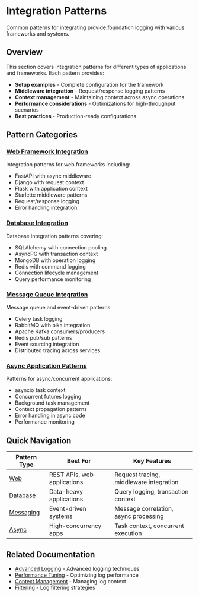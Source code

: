 # Integration Patterns

Common patterns for integrating provide.foundation logging with various frameworks and systems.

## Overview

This section covers integration patterns for different types of applications and frameworks. Each pattern provides:

- **Setup examples** - Complete configuration for the framework
- **Middleware integration** - Request/response logging patterns
- **Context management** - Maintaining context across async operations
- **Performance considerations** - Optimizations for high-throughput scenarios
- **Best practices** - Production-ready configurations

## Pattern Categories

### [Web Framework Integration](patterns-web.md)

Integration patterns for web frameworks including:
- FastAPI with async middleware
- Django with request context
- Flask with application context
- Starlette middleware patterns
- Request/response logging
- Error handling integration

### [Database Integration](patterns-database.md)

Database integration patterns covering:
- SQLAlchemy with connection pooling
- AsyncPG with transaction context
- MongoDB with operation logging
- Redis with command logging
- Connection lifecycle management
- Query performance monitoring

### [Message Queue Integration](patterns-messaging.md)

Message queue and event-driven patterns:
- Celery task logging
- RabbitMQ with pika integration
- Apache Kafka consumers/producers
- Redis pub/sub patterns
- Event sourcing integration
- Distributed tracing across services

### [Async Application Patterns](patterns-async.md)

Patterns for async/concurrent applications:
- asyncio task context
- Concurrent futures logging
- Background task management
- Context propagation patterns
- Error handling in async code
- Performance monitoring

## Quick Navigation

| Pattern Type | Best For | Key Features |
|-------------|----------|--------------|
| [Web](patterns-web.md) | REST APIs, web applications | Request tracing, middleware integration |
| [Database](patterns-database.md) | Data-heavy applications | Query logging, transaction context |
| [Messaging](patterns-messaging.md) | Event-driven systems | Message correlation, async processing |
| [Async](patterns-async.md) | High-concurrency apps | Task context, concurrent execution |

## Related Documentation

- [Advanced Logging](../advanced.md) - Advanced logging techniques
- [Performance Tuning](../performance.md) - Optimizing log performance
- [Context Management](../context.md) - Managing log context
- [Filtering](filtering.md) - Log filtering strategies